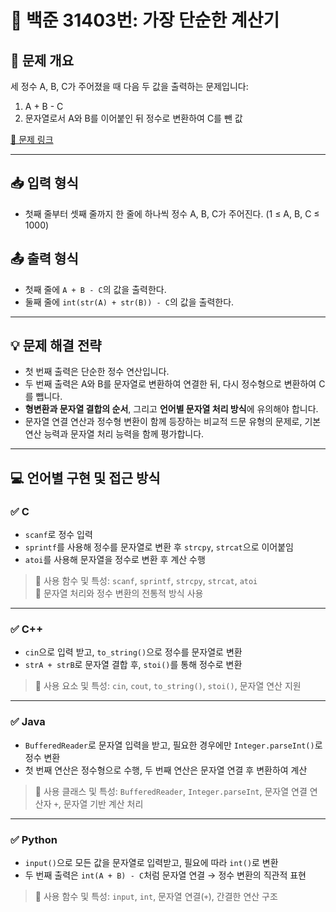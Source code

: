 # 📘 백준 31403번: 가장 단순한 계산기

## 📝 문제 개요
세 정수 A, B, C가 주어졌을 때 다음 두 값을 출력하는 문제입니다:

1. A + B - C
2. 문자열로서 A와 B를 이어붙인 뒤 정수로 변환하여 C를 뺀 값

[🔗 문제 링크](https://www.acmicpc.net/problem/31403)

---

## 📥 입력 형식
- 첫째 줄부터 셋째 줄까지 한 줄에 하나씩 정수 A, B, C가 주어진다. (1 ≤ A, B, C ≤ 1000)

## 📤 출력 형식
- 첫째 줄에 `A + B - C`의 값을 출력한다.
- 둘째 줄에 `int(str(A) + str(B)) - C`의 값을 출력한다.

---

## 💡 문제 해결 전략 
- 첫 번째 출력은 단순한 정수 연산입니다.
- 두 번째 출력은 A와 B를 문자열로 변환하여 연결한 뒤, 다시 정수형으로 변환하여 C를 뺍니다.
- **형변환과 문자열 결합의 순서**, 그리고 **언어별 문자열 처리 방식**에 유의해야 합니다.
- 문자열 연결 연산과 정수형 변환이 함께 등장하는 비교적 드문 유형의 문제로, 기본 연산 능력과 문자열 처리 능력을 함께 평가합니다.

---

## 💻 언어별 구현 및 접근 방식

### ✅ C
- `scanf`로 정수 입력
- `sprintf`를 사용해 정수를 문자열로 변환 후 `strcpy`, `strcat`으로 이어붙임
- `atoi`를 사용해 문자열을 정수로 변환 후 계산 수행

> 📌 사용 함수 및 특성: `scanf`, `sprintf`, `strcpy`, `strcat`, `atoi`  
> 📌 문자열 처리와 정수 변환의 전통적 방식 사용

---

### ✅ C++
- `cin`으로 입력 받고, `to_string()`으로 정수를 문자열로 변환
- `strA + strB`로 문자열 결합 후, `stoi()`를 통해 정수로 변환

> 📌 사용 요소 및 특성: `cin`, `cout`, `to_string()`, `stoi()`, 문자열 연산 지원

---

### ✅ Java
- `BufferedReader`로 문자열 입력을 받고, 필요한 경우에만 `Integer.parseInt()`로 정수 변환
- 첫 번째 연산은 정수형으로 수행, 두 번째 연산은 문자열 연결 후 변환하여 계산

> 📌 사용 클래스 및 특성: `BufferedReader`, `Integer.parseInt`, 문자열 연결 연산자 `+`, 문자열 기반 계산 처리

---

### ✅ Python
- `input()`으로 모든 값을 문자열로 입력받고, 필요에 따라 `int()`로 변환
- 두 번째 출력은 `int(A + B) - C`처럼 문자열 연결 → 정수 변환의 직관적 표현

> 📌 사용 함수 및 특성: `input`, `int`, 문자열 연결(`+`), 간결한 연산 구조
